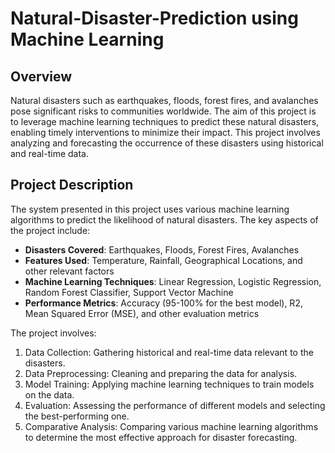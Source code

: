 # Natural-Disaster-Prediction using Machine Learning 

## Overview

Natural disasters such as earthquakes, floods, forest fires, and avalanches pose significant risks to communities worldwide. The aim of this project is to leverage machine learning techniques to predict these natural disasters, enabling timely interventions to minimize their impact. This project involves analyzing and forecasting the occurrence of these disasters using historical and real-time data.

## Project Description

The system presented in this project uses various machine learning algorithms to predict the likelihood of natural disasters. The key aspects of the project include:

- **Disasters Covered**: Earthquakes, Floods, Forest Fires, Avalanches
- **Features Used**: Temperature, Rainfall, Geographical Locations, and other relevant factors
- **Machine Learning Techniques**: Linear Regression, Logistic Regression, Random Forest Classifier, Support Vector Machine
- **Performance Metrics**: Accuracy (95-100% for the best model), R2, Mean Squared Error (MSE), and other evaluation metrics

The project involves:
1. Data Collection: Gathering historical and real-time data relevant to the disasters.
2. Data Preprocessing: Cleaning and preparing the data for analysis.
3. Model Training: Applying machine learning techniques to train models on the data.
4. Evaluation: Assessing the performance of different models and selecting the best-performing one.
5. Comparative Analysis: Comparing various machine learning algorithms to determine the most effective approach for disaster forecasting.
   

